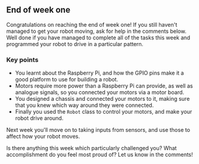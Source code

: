 [comment]: # (
Is this step open? Y/N
If so, short description of this step:
Related links:
Related files:
)

## End of week one

Congratulations on reaching the end of week one! If you still haven't managed to get your robot moving, ask for help in the comments below. Well done if you have managed to complete all of the tasks this week and programmed your robot to drive in a particular pattern.

### Key points

+ You learnt about the Raspberry Pi, and how the GPIO pins make it a good platform to use for building a robot.
+ Motors require more power than a Raspberry Pi can provide, as well as analogue signals, so you connected your motors via a motor board.
+ You designed a chassis and connected your motors to it, making sure that you knew which way around they were connected.
+ Finally you used the `Robot` class to control your motors, and make your robot drive around.

Next week you'll move on to taking inputs from sensors, and use those to affect how your robot moves.

Is there anything this week which particularly challenged you? What accomplishment do you feel most proud of? Let us know in the comments!
